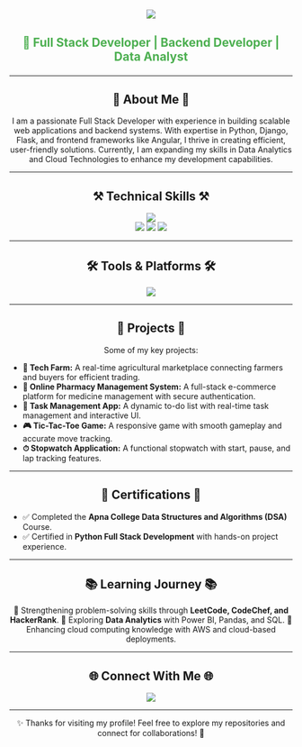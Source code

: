 <h1 align="center">
    <img src="https://readme-typing-svg.herokuapp.com/?font=Righteous&size=35&center=true&vCenter=true&width=600&height=70&duration=4000&lines=Hello!+👋;+I'm+Prajwal+Bhutkar!;" />
</h1>

<h3 align="center" style="color: #4CAF50; font-weight: bold; font-size: 1.5em;">
    🚀 Full Stack Developer | Backend Developer | Data Analyst
</h3>

---

<h2 align="center">🌟 About Me 🌟</h2>
<p align="center">
I am a passionate Full Stack Developer with experience in building scalable web applications and backend systems.  
With expertise in Python, Django, Flask, and frontend frameworks like Angular, I thrive in creating efficient, user-friendly solutions.  
Currently, I am expanding my skills in Data Analytics and Cloud Technologies to enhance my development capabilities.
</p>

---

<h2 align="center">⚒ Technical Skills ⚒</h2>
<div align="center">
    <img src="https://skillicons.dev/icons?i=python,java,html,css,javascript,angular,bootstrap,tailwind,django,flask,mysql,sqlite,mongodb" />
    <br />
    <img src="https://img.shields.io/badge/NumPy-013243?style=for-the-badge&logo=numpy&logoColor=white" />
    <img src="https://img.shields.io/badge/Pandas-150458?style=for-the-badge&logo=pandas&logoColor=white" />
    <img src="https://img.shields.io/badge/Matplotlib-11557c?style=for-the-badge&logo=python&logoColor=white" />
</div>

---

<h2 align="center">🛠 Tools & Platforms 🛠</h2>
<div align="center">
    <img src="https://skillicons.dev/icons?i=git,github,visualstudio,pycharm,aws,vercel,vscode,powerbi,jupyter" />
</div>

---

<h2 align="center">🚀 Projects 🚀</h2>
<p align="center">
    Some of my key projects:
</p>
<ul>
    <li><b>🌱 Tech Farm:</b> A real-time agricultural marketplace connecting farmers and buyers for efficient trading.</li>
    <li><b>💊 Online Pharmacy Management System:</b> A full-stack e-commerce platform for medicine management with secure authentication.</li>
    <li><b>📝 Task Management App:</b> A dynamic to-do list with real-time task management and interactive UI.</li>
    <li><b>🎮 Tic-Tac-Toe Game:</b> A responsive game with smooth gameplay and accurate move tracking.</li>
    <li><b>⏱ Stopwatch Application:</b> A functional stopwatch with start, pause, and lap tracking features.</li>
</ul>

---

<h2 align="center">📜 Certifications 📜</h2>
<ul>
    <li>✅ Completed the <b>Apna College Data Structures and Algorithms (DSA)</b> Course.</li>
    <li>✅ Certified in <b>Python Full Stack Development</b> with hands-on project experience.</li>
</ul>

---

<h2 align="center">📚 Learning Journey 📚</h2>
<p align="center">
🔹 Strengthening problem-solving skills through <b>LeetCode, CodeChef, and HackerRank</b>.  
🔹 Exploring <b>Data Analytics</b> with Power BI, Pandas, and SQL.  
🔹 Enhancing cloud computing knowledge with AWS and cloud-based deployments.  
</p>

---

<h2 align="center">🌐 Connect With Me 🌐</h2>
<div align="center">
    <a href="https://www.linkedin.com/in/bhutkarprajwal" target="_blank">
        <img src="https://img.shields.io/badge/LinkedIn-0077B5?style=for-the-badge&logo=linkedin&logoColor=white" />
    </a>
</div>

---

<p align="center">✨ Thanks for visiting my profile! Feel free to explore my repositories and connect for collaborations! 🚀</p>

